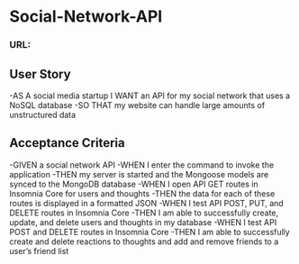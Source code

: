 # Social-Network-API

### URL:

## User Story

-AS A social media startup
I WANT an API for my social network that uses a NoSQL database
-SO THAT my website can handle large amounts of unstructured data

## Acceptance Criteria

-GIVEN a social network API
-WHEN I enter the command to invoke the application
-THEN my server is started and the Mongoose models are synced to the MongoDB database
-WHEN I open API GET routes in Insomnia Core for users and thoughts
-THEN the data for each of these routes is displayed in a formatted JSON
-WHEN I test API POST, PUT, and DELETE routes in Insomnia Core
-THEN I am able to successfully create, update, and delete users and thoughts in my database
-WHEN I test API POST and DELETE routes in Insomnia Core
-THEN I am able to successfully create and delete reactions to thoughts and add and remove friends to a user’s friend list
